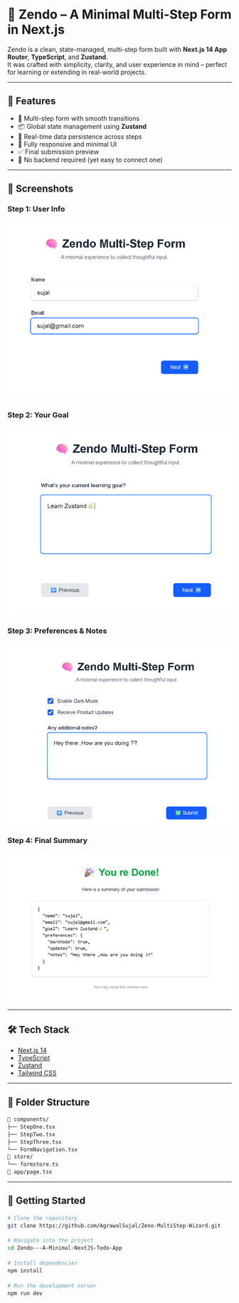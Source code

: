 # 🧠 Zendo – A Minimal Multi-Step Form in Next.js

Zendo is a clean, state-managed, multi-step form built with **Next.js 14 App Router**, **TypeScript**, and **Zustand**.  
It was crafted with simplicity, clarity, and user experience in mind – perfect for learning or extending in real-world projects.

---

## 🚀 Features

- 🔄 Multi-step form with smooth transitions
- 📦 Global state management using **Zustand**
- 🎯 Real-time data persistence across steps
- 🎨 Fully responsive and minimal UI
- ✅ Final submission preview
- 💾 No backend required (yet easy to connect one)

---

## 📸 Screenshots

### Step 1: User Info

![Step One](./step-1.png)

### Step 2: Your Goal

![Step Two](./step-2.png)

### Step 3: Preferences & Notes

![Step Three](./step-3.png)

### Step 4: Final Summary

![Step Three](./step-4.png)

---

## 🛠️ Tech Stack

- [Next.js 14](https://nextjs.org/)
- [TypeScript](https://www.typescriptlang.org/)
- [Zustand](https://github.com/pmndrs/zustand)
- [Tailwind CSS](https://tailwindcss.com/)

---

## 📂 Folder Structure

```bash
📁 components/
├── StepOne.tsx
├── StepTwo.tsx
├── StepThree.tsx
└── FormNavigation.tsx
📁 store/
└── formstore.ts
📄 app/page.tsx
```

---

## 🧪 Getting Started

```bash
# Clone the repository
git clone https://github.com/AgrawalSujal/Zeno-MultiStep-Wizard.git

# Navigate into the project
cd Zendo---A-Minimal-NextJS-Todo-App

# Install dependencies
npm install

# Run the development server
npm run dev
```

